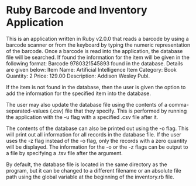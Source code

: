 Ruby Barcode and Inventory Application
======================================

This is an application written in Ruby v2.0.0 that reads a barcode by using a barcode scanner or from the keyboard by typing the numeric representation of the barcode. Once a barcode is read into the application, the database file will be searched. If found the information for the item will be given in the following format:
		Barcode 9780321545893 found in the database. Details are given below:
		  Item Name: Artificial Intelligence
		  Item Category: Book
		  Quantity: 2
		  Price: 129.00
		  Description: Addison Wesley Publ.

If the item is not found in the database, then the user is given the option to add the information for the specified item into the database.

The user may also update the database file using the contents of a comma-separated-values (.csv) file that they specify. This is performed by running the application with the -u flag with a specified .csv file after it.

The contents of the database can also be printed out using the -o flag. This will print out all information for all records in the database file. If the user uses the -z flag instead of the -o flag, only the records with a zero quantity will be displayed. The information for the -o or the -z flags can be output to a file by specifying a .tsv file after the argument.

By default, the database file is located in the same directory as the program, but it can be changed to a different filename or an absolute file path using the global variable at the beginning of the inventory.rb file.